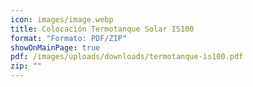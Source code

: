 ```yaml
---
icon: images/image.webp
title: Colocación Termotanque Solar IS100
format: "Formato: PDF/ZIP"
showOnMainPage: true
pdf: /images/uploads/downloads/termotanque-is100.pdf
zip: ""
---
```

